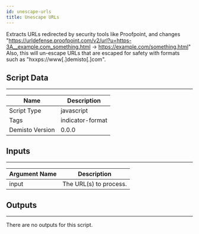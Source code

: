 ```yaml
---
id: unescape-urls
title: Unescape URLs
---
```


Extracts URLs redirected by security tools like Proofpoint, and changes "https://urldefense.proofpoint.com/v2/url?u=https-3A__example.com_something.html -> https://example.com/something.html"
Also, this will un-escape URLs that are escaped for safety with formats such as "hxxps://www[.]demisto[.]com".
## Script Data
---

| **Name** | **Description** |
| --- | --- |
| Script Type | javascript |
| Tags | indicator-format |
| Demisto Version | 0.0.0 |

## Inputs
---

| **Argument Name** | **Description** |
| --- | --- |
| input | The URL(s) to process. |

## Outputs
---
There are no outputs for this script.
